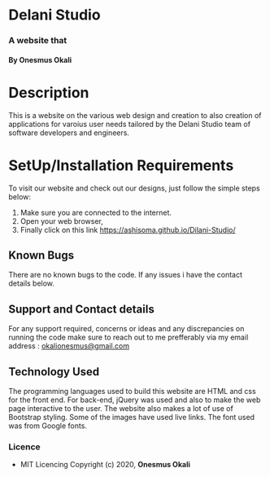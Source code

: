 # Delani Studio
### A website that

#### By **Onesmus Okali**

# Description
This is a website on the various web design and creation to also creation of applications for varoius user needs tailored by the Delani Studio team of software developers and engineers.

# SetUp/Installation Requirements
To visit our website and check out our designs, just follow the simple steps below:
1. Make sure you are connected to the internet.
2. Open your web browser,
3. Finally click on this link https://ashisoma.github.io/Dilani-Studio/

## Known Bugs
There are no known bugs to the code. If any issues i have the contact details below.

## Support and Contact details
For any support required, concerns or ideas and any discrepancies on running the code make sure to reach out to me prefferably via my email address : okalionesmus@gmail.com 

## Technology Used
The programming languages used to build this website are HTML and css for the front end. For back-end, jQuery was used and also to make the web page interactive to the user. The website also makes a lot of use of Bootstrap styling. Some of the images have used live links. The font used was from Google fonts.

### Licence
* MIT Licencing
Copyright (c) 2020, **Onesmus Okali**

